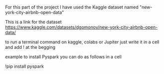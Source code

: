 For this part of the project I have used the Kaggle dataset named "new-york-city-airbnb-open-data"

This is a link for the dataset
https://www.kaggle.com/datasets/dgomonov/new-york-city-airbnb-open-data/

to run a terminal command on kaggle, colabs or Jupiter just write it in a cell and add ! at the begging 

example to install Pyspark you can do as follows in a cell

!pip install pyspark
